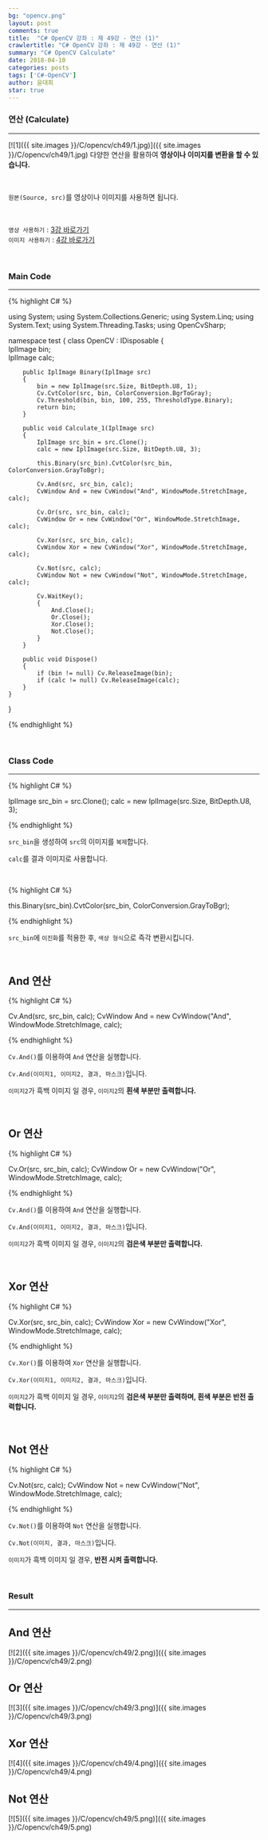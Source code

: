 ```yaml
---
bg: "opencv.png"
layout: post
comments: true
title:  "C# OpenCV 강좌 : 제 49강 - 연산 (1)"
crawlertitle: "C# OpenCV 강좌 : 제 49강 - 연산 (1)"
summary: "C# OpenCV Calculate"
date: 2018-04-10
categories: posts
tags: ['C#-OpenCV']
author: 윤대희
star: true
---
```


### 연산 (Calculate) ###
----------
[![1]({{ site.images }}/C/opencv/ch49/1.jpg)]({{ site.images }}/C/opencv/ch49/1.jpg)
다양한 연산을 활용하여 **영상이나 이미지를 변환을 할 수 있습니다.**

<br>

`원본(Source, src)`를 영상이나 이미지를 사용하면 됩니다.

<br>

`영상 사용하기` : [3강 바로가기][3강]
<br>
`이미지 사용하기` : [4강 바로가기][4강]

<br>

### Main Code ###
----------

{% highlight C# %}

using System;
using System.Collections.Generic;
using System.Linq;
using System.Text;
using System.Threading.Tasks;
using OpenCvSharp;

namespace test
{
    class OpenCV : IDisposable
    {  
        IplImage bin;    
        IplImage calc;
        
        public IplImage Binary(IplImage src)
        {
            bin = new IplImage(src.Size, BitDepth.U8, 1);
            Cv.CvtColor(src, bin, ColorConversion.BgrToGray);
            Cv.Threshold(bin, bin, 100, 255, ThresholdType.Binary);
            return bin;
        }

        public void Calculate_1(IplImage src)
        {
            IplImage src_bin = src.Clone();
            calc = new IplImage(src.Size, BitDepth.U8, 3);

            this.Binary(src_bin).CvtColor(src_bin, ColorConversion.GrayToBgr);

            Cv.And(src, src_bin, calc);
            CvWindow And = new CvWindow("And", WindowMode.StretchImage, calc);

            Cv.Or(src, src_bin, calc);
            CvWindow Or = new CvWindow("Or", WindowMode.StretchImage, calc);

            Cv.Xor(src, src_bin, calc);
            CvWindow Xor = new CvWindow("Xor", WindowMode.StretchImage, calc);

            Cv.Not(src, calc);
            CvWindow Not = new CvWindow("Not", WindowMode.StretchImage, calc);

            Cv.WaitKey();
            {
                And.Close();
                Or.Close();
                Xor.Close();
                Not.Close();
            }
        }
                  
        public void Dispose()
        {
            if (bin != null) Cv.ReleaseImage(bin);
            if (calc != null) Cv.ReleaseImage(calc);
        }
    }
}

{% endhighlight %}

<br>

### Class Code ###
----------
{% highlight C# %}

IplImage src_bin = src.Clone();
calc = new IplImage(src.Size, BitDepth.U8, 3);

{% endhighlight %}

`src_bin`을 생성하여 `src`의 이미지를 `복제`합니다.

`calc`를 결과 이미지로 사용합니다.

<br>

{% highlight C# %}

this.Binary(src_bin).CvtColor(src_bin, ColorConversion.GrayToBgr);

{% endhighlight %}

`src_bin`에 `이진화`를 적용한 후, `색상 형식`으로 즉각 변환시킵니다.

<br>

## And 연산 ##

{% highlight C# %}

Cv.And(src, src_bin, calc);
CvWindow And = new CvWindow("And", WindowMode.StretchImage, calc);

{% endhighlight %}

`Cv.And()`를 이용하여 `And` 연산을 실행합니다.

`Cv.And(이미지1, 이미지2, 결과, 마스크)`입니다.

`이미지2`가 흑백 이미지 일 경우, `이미지2`의 **흰색 부분만 출력합니다.**

<br>

## Or 연산 ##

{% highlight C# %}

Cv.Or(src, src_bin, calc);
CvWindow Or = new CvWindow("Or", WindowMode.StretchImage, calc);

{% endhighlight %}

`Cv.And()`를 이용하여 `And` 연산을 실행합니다.

`Cv.And(이미지1, 이미지2, 결과, 마스크)`입니다.

`이미지2`가 흑백 이미지 일 경우, `이미지2`의 **검은색 부분만 출력합니다.**

<br>

## Xor 연산 ##

{% highlight C# %}

Cv.Xor(src, src_bin, calc);
CvWindow Xor = new CvWindow("Xor", WindowMode.StretchImage, calc);

{% endhighlight %}

`Cv.Xor()`를 이용하여 `Xor` 연산을 실행합니다.

`Cv.Xor(이미지1, 이미지2, 결과, 마스크)`입니다.

`이미지2`가 흑백 이미지 일 경우, `이미지2`의 **검은색 부분만 출력하며, 흰색 부분은 반전 출력합니다.**

<br>

## Not 연산 ##

{% highlight C# %}

Cv.Not(src, calc);
CvWindow Not = new CvWindow("Not", WindowMode.StretchImage, calc);

{% endhighlight %}

`Cv.Not()`를 이용하여 `Not` 연산을 실행합니다.

`Cv.Not(이미지, 결과, 마스크)`입니다.

`이미지`가 흑백 이미지 일 경우, **반전 시켜 출력합니다.**

<br>

### Result ###
----------
## And 연산 ##
[![2]({{ site.images }}/C/opencv/ch49/2.png)]({{ site.images }}/C/opencv/ch49/2.png)
<br>
## Or 연산 ##
[![3]({{ site.images }}/C/opencv/ch49/3.png)]({{ site.images }}/C/opencv/ch49/3.png)
<br>
## Xor 연산 ##
[![4]({{ site.images }}/C/opencv/ch49/4.png)]({{ site.images }}/C/opencv/ch49/4.png)
<br>
## Not 연산 ##
[![5]({{ site.images }}/C/opencv/ch49/5.png)]({{ site.images }}/C/opencv/ch49/5.png)
<br>


[3강]: https://076923.github.io/posts/C-opencv-3/
[4강]: https://076923.github.io/posts/C-opencv-4/
